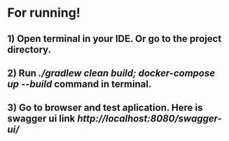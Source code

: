 # For running!
## 1)  Open terminal in your IDE. Or go to the project directory.
## 2)  Run *./gradlew clean build; docker-compose up --build* command in terminal.
## 3)  Go to browser and test aplication. Here is swagger ui link *http://localhost:8080/swagger-ui/*
